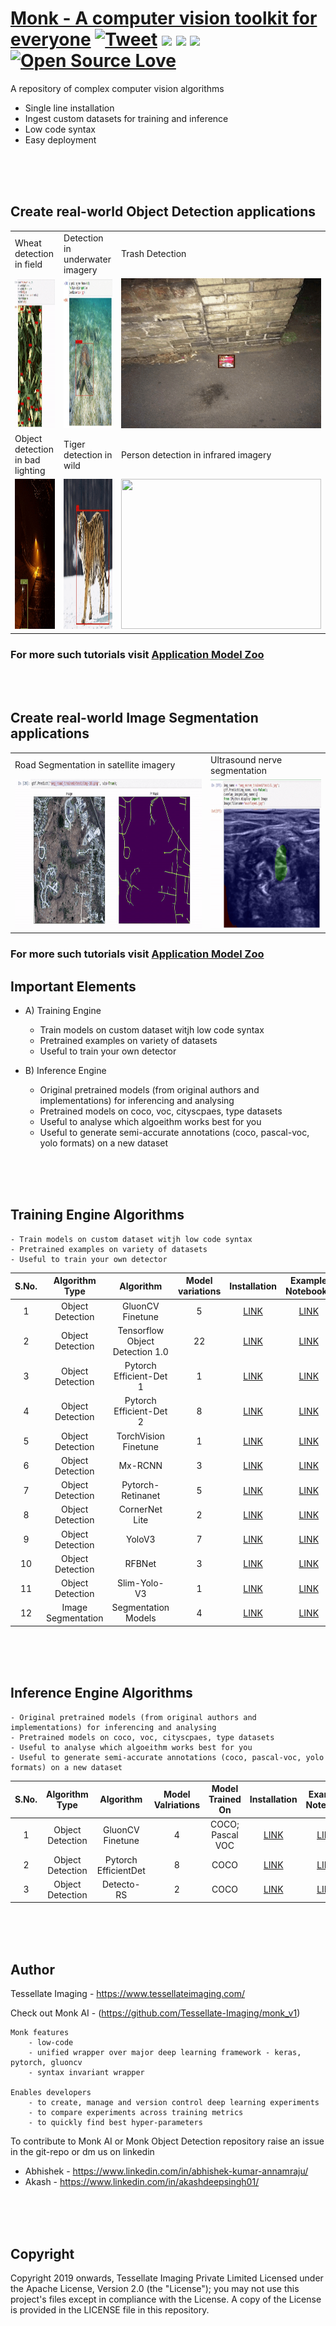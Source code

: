 # [Monk - A computer vision toolkit for everyone](https://li8bot.github.io/monkai/#/home) [![Tweet](https://img.shields.io/twitter/url/https/github.com/tterb/hyde.svg?style=social)](http://twitter.com/share?text=Check%20out%20Monk%20Object%20Detection:%20A%20repository%20for%20object%20detection%20pipelines%20in%20computer%20vision&url=https://github.com/Tessellate-Imaging/Monk_Object_Detection&hashtags=MonkAI,OpenSource,Notebooks,DeepLearning,Tutorial,ObjectDetection,Python,AI) [![](http://hits.dwyl.io/Tessellate-Imaging/Monk_Object_Detection.svg)](http://hits.dwyl.io/Tessellate-Imaging/Monk_Object_Detection) ![](https://tokei.rs/b1/github/Tessellate-Imaging/Monk_Object_Detection) ![](https://tokei.rs/b1/github/Tessellate-Imaging/Monk_Object_Detection?category=files) [![Open Source Love](https://badges.frapsoft.com/os/v1/open-source.svg?v=103)](https://github.com/ellerbrock/open-source-badges/)

A repository of complex computer vision algorithms
  - Single line installation
  - Ingest custom datasets for training and inference
  - Low code syntax
  - Easy deployment
  
<br />
<br />
<br />

## Create real-world Object Detection applications 
<table>
  <tr>
    <td>Wheat detection in field</td>
    <td>Detection in underwater imagery</td>
    <td>Trash Detection</td>
  </tr>
  <tr>
    <td><img src="https://github.com/abhi-kumar/monk_det_demos/blob/master/wheat-detection-demo.gif" width=320 height=240></td>
    <td><img src="https://github.com/abhi-kumar/monk_det_demos/blob/master/sea_tutrle_demo.gif" width=320 height=240></td>
    <td><img src="https://github.com/abhi-kumar/monk_det_demos/blob/master/trash.gif" width=320 height=240></td>
  </tr>
  <tr>
    <td>Object detection in bad lighting</td>
    <td>Tiger detection in wild</td>
    <td>Person detection in infrared imagery</td>
  </tr>
  <tr>
    <td><img src="https://github.com/abhi-kumar/monk_det_demos/blob/master/obj-det-in-bad-light.gif" width=320 height=240></td>
    <td><img src="https://github.com/abhi-kumar/monk_det_demos/blob/master/tiger.gif" width=320 height=240></td>
    <td><img src="https://github.com/abhi-kumar/monk_det_demos/blob/master/ir-person-det.gif" width=320 height=240></td>
  </tr>
</table>
  
### For more such tutorials visit [Application Model Zoo](https://github.com/Tessellate-Imaging/Monk_Object_Detection/tree/master/application_model_zoo)  
  

<br />
<br />

## Create real-world Image Segmentation applications 
<table>
  <tr>
    <td>Road Segmentation in satellite imagery</td>
    <td>Ultrasound nerve segmentation</td>
  </tr>
  <tr>
    <td><img src="https://github.com/abhi-kumar/monk_det_demos/blob/master/satellite-road-segmentation.gif" width=640 height=240></td>
    <td><img src="https://github.com/abhi-kumar/monk_det_demos/blob/master/ultrasound-nerve-image-segmentat.gif" width=320 height=240></td>
  </tr>
</table>

### For more such tutorials visit [Application Model Zoo](https://github.com/Tessellate-Imaging/Monk_Object_Detection/tree/master/application_model_zoo)

## Important Elements

- A) Training Engine
    - Train models on custom dataset witjh low code syntax
    - Pretrained examples on variety of datasets
    - Useful to train your own detector
    
- B) Inference Engine
    - Original pretrained models (from original authors and implementations) for inferencing and analysing
    - Pretrained models on coco, voc, cityscpaes, type datasets
    - Useful to analyse which algoeithm works best for you
    - Useful to generate semi-accurate annotations (coco, pascal-voc, yolo formats) on a new dataset

<br />
<br />
<br />



## Training Engine Algorithms
    - Train models on custom dataset witjh low code syntax
    - Pretrained examples on variety of datasets
    - Useful to train your own detector

| S.No. |   Algorithm Type   |            Algorithm            | Model variations |                                                                                                  Installation                                                                                                  |                                                     Example Notebooks                                                     |                                                   Code                                                  |                                             Credits                                             |                         Functional Docs                        |
|:-----:|:------------------:|:-------------------------------:|:----------------:|:--------------------------------------------------------------------------------------------------------------------------------------------------------------------------------------------------------------:|:-------------------------------------------------------------------------------------------------------------------------:|:-------------------------------------------------------------------------------------------------------:|:-----------------------------------------------------------------------------------------------:|:--------------------------------------------------------------:|
|   1   |  Object Detection  |         GluonCV Finetune        |         5        |                                                 [LINK](https://github.com/Tessellate-Imaging/Monk_Object_Detection/tree/master/1_gluoncv_finetune/installation)                                                |    [LINK](https://github.com/Tessellate-Imaging/Monk_Object_Detection/tree/master/example_notebooks/1_gluoncv_finetune)   |    [LINK](https://github.com/Tessellate-Imaging/Monk_Object_Detection/tree/master/1_gluoncv_finetune)   |              [LINK](https://gluon-cv.mxnet.io/build/examples_detection/index.html)              |  [LINK](https://abhi-kumar.github.io/1_gluoncv_finetune_docs/) |
|   2   |  Object Detection  | Tensorflow Object Detection 1.0 |        22        |       [LINK](https://github.com/Tessellate-Imaging/Monk_Object_Detection/tree/master/12_tf_obj_1https://github.com/Tessellate-Imaging/Monk_Object_Detection/tree/master/1_gluoncv_finetune/installation)       |       [LINK](https://github.com/Tessellate-Imaging/Monk_Object_Detection/tree/master/example_notebooks/12_tf_obj_1)       |       [LINK](https://github.com/Tessellate-Imaging/Monk_Object_Detection/tree/master/12_tf_obj_1)       | [LINK](https://github.com/tensorflow/models/blob/master/research/object_detection/g3doc/tf1.md) |                         In Development                         |
|   3   |  Object Detection  |     Pytorch Efficient-Det 1     |         1        |      [LINK](https://github.com/Tessellate-Imaging/Monk_Object_Detection/tree/master/4_efficientdethttps://github.com/Tessellate-Imaging/Monk_Object_Detection/tree/master/1_gluoncv_finetune/installation)     |      [LINK](https://github.com/Tessellate-Imaging/Monk_Object_Detection/tree/master/example_notebooks/4_efficientdet)     |      [LINK](https://github.com/Tessellate-Imaging/Monk_Object_Detection/tree/master/4_efficientdet)     |                        [LINK](https://github.com/signatrix/efficientdet)                        |    [LINK](https://abhi-kumar.github.io/4_efficientdet_docs/)   |
|   4   |  Object Detection  |     Pytorch Efficient-Det 2     |         8        | [LINK](https://github.com/Tessellate-Imaging/Monk_Object_Detection/tree/master/10_pytorch_efficientdethttps://github.com/Tessellate-Imaging/Monk_Object_Detection/tree/master/1_gluoncv_finetune/installation) | [LINK](https://github.com/Tessellate-Imaging/Monk_Object_Detection/tree/master/example_notebooks/10_pytorch_efficientdet) | [LINK](https://github.com/Tessellate-Imaging/Monk_Object_Detection/tree/master/10_pytorch_efficientdet) |               [LINK](https://github.com/zylo117/Yet-Another-EfficientDet-Pytorch)               |                         In Development                         |
|   5   |  Object Detection  |       TorchVision Finetune      |         1        |    [LINK](https://github.com/Tessellate-Imaging/Monk_Object_Detection/tree/master/2_pytorch_finetunehttps://github.com/Tessellate-Imaging/Monk_Object_Detection/tree/master/1_gluoncv_finetune/installation)   |    [LINK](https://github.com/Tessellate-Imaging/Monk_Object_Detection/tree/master/example_notebooks/2_pytorch_finetune)   |    [LINK](https://github.com/Tessellate-Imaging/Monk_Object_Detection/tree/master/2_pytorch_finetune)   |           [LINK](https://pytorch.org/tutorials/intermediate/torchvision_tutorial.html)          |  [LINK](https://abhi-kumar.github.io/2_pytorch_finetune_docs/) |
|   6   |  Object Detection  |             Mx-RCNN             |         3        |         [LINK](https://github.com/Tessellate-Imaging/Monk_Object_Detection/tree/master/3_mxrcnnhttps://github.com/Tessellate-Imaging/Monk_Object_Detection/tree/master/1_gluoncv_finetune/installation)        |         [LINK](https://github.com/Tessellate-Imaging/Monk_Object_Detection/tree/master/example_notebooks/3_mxrcnn)        |         [LINK](https://github.com/Tessellate-Imaging/Monk_Object_Detection/tree/master/3_mxrcnn)        |                            [LINK](https://github.com/ijkguo/mx-rcnn)                            |       [LINK](https://abhi-kumar.github.io/3_mxrcnn_docs/)      |
|   7   |  Object Detection  |        Pytorch-Retinanet        |         5        |   [LINK](https://github.com/Tessellate-Imaging/Monk_Object_Detection/tree/master/5_pytorch_retinanethttps://github.com/Tessellate-Imaging/Monk_Object_Detection/tree/master/1_gluoncv_finetune/installation)   |   [LINK](https://github.com/Tessellate-Imaging/Monk_Object_Detection/tree/master/example_notebooks/5_pytorch_retinanet)   |   [LINK](https://github.com/Tessellate-Imaging/Monk_Object_Detection/tree/master/5_pytorch_retinanet)   |                       [LINK](https://github.com/yhenon/pytorch-retinanet)                       | [LINK](https://abhi-kumar.github.io/5_pytorch_retinanet_docs/) |
|   8   |  Object Detection  |          CornerNet Lite         |         2        |     [LINK](https://github.com/Tessellate-Imaging/Monk_Object_Detection/tree/master/6_cornernet_litehttps://github.com/Tessellate-Imaging/Monk_Object_Detection/tree/master/1_gluoncv_finetune/installation)    |     [LINK](https://github.com/Tessellate-Imaging/Monk_Object_Detection/tree/master/example_notebooks/6_cornernet_lite)    |     [LINK](https://github.com/Tessellate-Imaging/Monk_Object_Detection/tree/master/6_cornernet_lite)    |                      [LINK](https://github.com/princeton-vl/CornerNet-Lite)                     |   [LINK](https://abhi-kumar.github.io/6_cornernet_lite_docs/)  |
|   9   |  Object Detection  |              YoloV3             |         7        |         [LINK](https://github.com/Tessellate-Imaging/Monk_Object_Detection/tree/master/7_yolov3https://github.com/Tessellate-Imaging/Monk_Object_Detection/tree/master/1_gluoncv_finetune/installation)        |         [LINK](https://github.com/Tessellate-Imaging/Monk_Object_Detection/tree/master/example_notebooks/7_yolov3)        |         [LINK](https://github.com/Tessellate-Imaging/Monk_Object_Detection/tree/master/7_yolov3)        |                          [LINK](https://github.com/ultralytics/yolov3)                          |       [LINK](https://abhi-kumar.github.io/7_yolov3_docs/)      |
|   10  |  Object Detection  |              RFBNet             |         3        |     [LINK](https://github.com/Tessellate-Imaging/Monk_Object_Detection/tree/master/8_pytorch_rfbnethttps://github.com/Tessellate-Imaging/Monk_Object_Detection/tree/master/1_gluoncv_finetune/installation)    |     [LINK](https://github.com/Tessellate-Imaging/Monk_Object_Detection/tree/master/example_notebooks/8_pytorch_rfbnet)    |     [LINK](https://github.com/Tessellate-Imaging/Monk_Object_Detection/tree/master/8_pytorch_rfbnet)    |                           [LINK](https://github.com/ruinmessi/RFBNet)                           |   [LINK](https://abhi-kumar.github.io/8_pytorch_rfbnet_docs/)  |
|   11  |  Object Detection  |           Slim-Yolo-V3          |         1        |      [LINK](https://github.com/Tessellate-Imaging/Monk_Object_Detection/tree/master/11_slimyolov3https://github.com/Tessellate-Imaging/Monk_Object_Detection/tree/master/1_gluoncv_finetune/installation)      |      [LINK](https://github.com/Tessellate-Imaging/Monk_Object_Detection/tree/master/example_notebooks/11_slimyolov3)      |      [LINK](https://github.com/Tessellate-Imaging/Monk_Object_Detection/tree/master/11_slimyolov3)      |                        [LINK](https://github.com/PengyiZhang/SlimYOLOv3)                        |                         In Development                         |
|   12  | Image Segmentation |       Segmentation Models       |         4        |  [LINK](https://github.com/Tessellate-Imaging/Monk_Object_Detection/tree/master/9_segmentation_modelshttps://github.com/Tessellate-Imaging/Monk_Object_Detection/tree/master/1_gluoncv_finetune/installation)  |  [LINK](https://github.com/Tessellate-Imaging/Monk_Object_Detection/tree/master/example_notebooks/9_segmentation_models)  |  [LINK](https://github.com/Tessellate-Imaging/Monk_Object_Detection/tree/master/9_segmentation_models)  |                      [LINK](https://github.com/qubvel/segmentation_models)                      |                         In Development                         |

<br />
<br />
<br />

## Inference Engine Algorithms
    - Original pretrained models (from original authors and implementations) for inferencing and analysing
    - Pretrained models on coco, voc, cityscpaes, type datasets
    - Useful to analyse which algoeithm works best for you
    - Useful to generate semi-accurate annotations (coco, pascal-voc, yolo formats) on a new dataset

| S.No. |  Algorithm Type  |       Algorithm      | Model Valriations | Model Trained On |                                           Installation                                           |                                                                             Example Notebook                                                                             |                                                          Code                                                         |                                Credits                                | Functional Docs |
|:-----:|:----------------:|:--------------------:|:-----------------:|:----------------:|:------------------------------------------------------------------------------------------------:|:------------------------------------------------------------------------------------------------------------------------------------------------------------------------:|:---------------------------------------------------------------------------------------------------------------------:|:---------------------------------------------------------------------:|:---------------:|
|   1   | Object Detection |   GluonCV Finetune   |         4         | COCO; Pascal VOC | [LINK](https://github.com/Tessellate-Imaging/Monk_Object_Detection/tree/master/inference_engine) |   [LINK](https://github.com/Tessellate-Imaging/Monk_Object_Detection/blob/master/example_notebooks/inference_engine/Object%20Detection%20-%20GluonCV%20Finetune.ipynb)   |   [LINK](https://github.com/Tessellate-Imaging/Monk_Object_Detection/tree/master/inference_engine/gluoncv_finetune)   | [LINK](https://gluon-cv.mxnet.io/build/examples_detection/index.html) |  In Development |
|   2   | Object Detection | Pytorch EfficientDet |         8         |       COCO       | [LINK](https://github.com/Tessellate-Imaging/Monk_Object_Detection/tree/master/inference_engine) | [LINK](https://github.com/Tessellate-Imaging/Monk_Object_Detection/blob/master/example_notebooks/inference_engine/Object%20Detection%20-%20EfficientDet%20Pytorch.ipynb) | [LINK](https://github.com/Tessellate-Imaging/Monk_Object_Detection/tree/master/inference_engine/efficientdet_pytorch) |  [LINK](https://github.com/zylo117/Yet-Another-EfficientDet-Pytorch)  |  In Development |
|   3   | Object Detection |      Detecto-RS      |         2         |       COCO       | [LINK](https://github.com/Tessellate-Imaging/Monk_Object_Detection/tree/master/inference_engine) |       [LINK](https://github.com/Tessellate-Imaging/Monk_Object_Detection/blob/master/example_notebooks/inference_engine/Object%20Detection%20-%20Detecto_RS.ipynb)       |      [LINK](https://github.com/Tessellate-Imaging/Monk_Object_Detection/tree/master/inference_engine/detecto_rs)      |          [LINK](https://github.com/joe-siyuan-qiao/DetectoRS)         |  In Development |

<br />
<br />
<br />


## Author
Tessellate Imaging - https://www.tessellateimaging.com/
   
Check out Monk AI - (https://github.com/Tessellate-Imaging/monk_v1)
    
    Monk features
        - low-code
        - unified wrapper over major deep learning framework - keras, pytorch, gluoncv
        - syntax invariant wrapper

    Enables developers
        - to create, manage and version control deep learning experiments
        - to compare experiments across training metrics
        - to quickly find best hyper-parameters

To contribute to Monk AI or Monk Object Detection repository raise an issue in the git-repo or dm us on linkedin 
   - Abhishek - https://www.linkedin.com/in/abhishek-kumar-annamraju/
   - Akash - https://www.linkedin.com/in/akashdeepsingh01/
<br />
<br />
<br />


## Copyright

Copyright 2019 onwards, Tessellate Imaging Private Limited Licensed under the Apache License, Version 2.0 (the "License"); you may not use this project's files except in compliance with the License. A copy of the License is provided in the LICENSE file in this repository.
